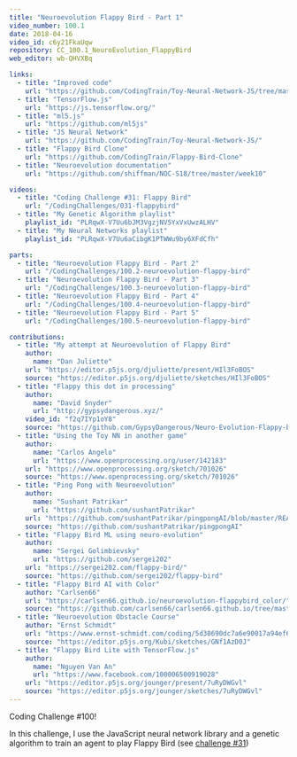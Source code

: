 ```yaml
---
title: "Neuroevolution Flappy Bird - Part 1"
video_number: 100.1
date: 2018-04-16
video_id: c6y21FkaUqw
repository: CC_100.1_NeuroEvolution_FlappyBird
web_editor: wb-QHVXBq

links:
  - title: "Improved code"
    url: "https://github.com/CodingTrain/Toy-Neural-Network-JS/tree/master/examples/neuroevolution-flappybird"
  - title: "TensorFlow.js"
    url: "https://js.tensorflow.org/"
  - title: "ml5.js"
    url: "https://github.com/ml5js"
  - title: "JS Neural Network"
    url: "https://github.com/CodingTrain/Toy-Neural-Network-JS/"
  - title: "Flappy Bird Clone"
    url: "https://github.com/CodingTrain/Flappy-Bird-Clone"
  - title: "Neuroevolution documentation"
    url: "https://github.com/shiffman/NOC-S18/tree/master/week10"

videos:
  - title: "Coding Challenge #31: Flappy Bird"
    url: "/CodingChallenges/031-flappybird"
  - title: "My Genetic Algorithm playlist"
    playlist_id: "PLRqwX-V7Uu6bJM3VgzjNV5YxVxUwzALHV"
  - title: "My Neural Networks playlist"
    playlist_id: "PLRqwX-V7Uu6aCibgK1PTWWu9by6XFdCfh"

parts:
  - title: "Neuroevolution Flappy Bird - Part 2"
    url: "/CodingChallenges/100.2-neuroevolution-flappy-bird"
  - title: "Neuroevolution Flappy Bird - Part 3"
    url: "/CodingChallenges/100.3-neuroevolution-flappy-bird"
  - title: "Neuroevolution Flappy Bird - Part 4"
    url: "/CodingChallenges/100.4-neuroevolution-flappy-bird"
  - title: "Neuroevolution Flappy Bird - Part 5"
    url: "/CodingChallenges/100.5-neuroevolution-flappy-bird"

contributions:
  - title: "My attempt at Neuroevolution of Flappy Bird"
    author:
      name: "Dan Juliette"
    url: "https://editor.p5js.org/djuliette/present/HIl3FoBOS"
    source: "https://editor.p5js.org/djuliette/sketches/HIl3FoBOS"
  - title: "Flappy this dot in processing"
    author:
      name: "David Snyder"
      url: "http://gypsydangerous.xyz/"
    video_id: "f2q7IYp1oY8"
    source: "https://github.com/GypsyDangerous/Neuro-Evolution-Flappy-bird"
  - title: "Using the Toy NN in another game"
    author:
      name: "Carlos Angelo"
      url: "https://www.openprocessing.org/user/142183"
    url: "https://www.openprocessing.org/sketch/701026"
    source: "https://www.openprocessing.org/sketch/701026"
  - title: "Ping Pong with Neuroevolution"
    author:
      name: "Sushant Patrikar"
      url: "https://github.com/sushantPatrikar"
    url: "https://github.com/sushantPatrikar/pingpongAI/blob/master/README.md"
    source: "https://github.com/sushantPatrikar/pingpongAI"
  - title: "Flappy Bird ML using neuro-evolution"
    author:
      name: "Sergei Golimbievsky"
      url: "https://github.com/sergei202"
    url: "https://sergei202.com/flappy-bird/"
    source: "https://github.com/sergei202/flappy-bird"
  - title: "Flappy Bird AI with Color"
    author: "Carlsen66"
    url: "https://carlsen66.github.io/neuroevolution-flappybird_color/"
    source: "https://github.com/carlsen66/carlsen66.github.io/tree/master/neuroevolution-flappybird_color"
  - title: "Neuroevolution Obstacle Course"
    author: "Ernst Schmidt"
    url: "https://www.ernst-schmidt.com/coding/5d30690dc7a6e90017a94ef6"
    source: "https://editor.p5js.org/Kubi/sketches/GNf1AzD0J"
  - title: "Flappy Bird Lite with TensorFlow.js"
    author:
      name: "Nguyen Van An"
      url: "https://www.facebook.com/100006500919028"
    url: "https://editor.p5js.org/jounger/present/7uRyDWGvl"
    source: "https://editor.p5js.org/jounger/sketches/7uRyDWGvl"
---
```

Coding Challenge #100!

In this challenge, I use the JavaScript neural network library and a genetic algorithm to train an agent to play Flappy Bird (see [challenge #31](https://youtu.be/cXgA1d_E-jY))
